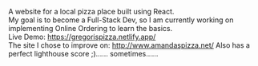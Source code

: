 A website for a local pizza place built using React. <br />
My goal is to become a Full-Stack Dev, so I am currently working on implementing Online Ordering to learn the basics. <br />
Live Demo: https://gregorispizza.netlify.app/ <br />
The site I chose to improve on: http://www.amandaspizza.net/
Also has a perfect lighthouse score ;)...... sometimes......
